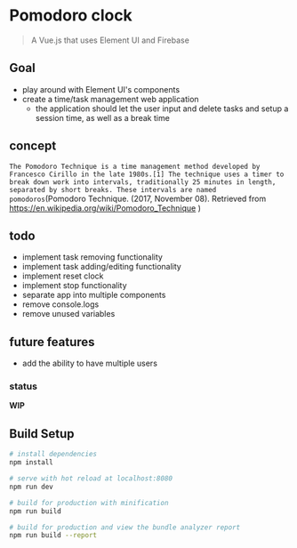 # Pomodoro clock

> A Vue.js that uses Element UI and Firebase 
## Goal
* play around with Element UI's components
* create a time/task management web application
    * the application should let the user input and delete tasks and setup a session time, as well as a break time
## concept
`The Pomodoro Technique is a time management method developed by Francesco Cirillo in the late 1980s.[1] The technique uses a timer to break down work into intervals, traditionally 25 minutes in length, separated by short breaks. These intervals are named pomodoros`(Pomodoro Technique. (2017, November 08). Retrieved from https://en.wikipedia.org/wiki/Pomodoro_Technique )
## todo
* implement task removing functionality
* implement task adding/editing functionality
* implement reset clock
* implement stop functionality
* separate app into multiple components
* remove console.logs
* remove unused variables
## future features
* add the ability to have multiple users
### status
**WIP**

## Build Setup

``` bash
# install dependencies
npm install

# serve with hot reload at localhost:8080
npm run dev

# build for production with minification
npm run build

# build for production and view the bundle analyzer report
npm run build --report
```

